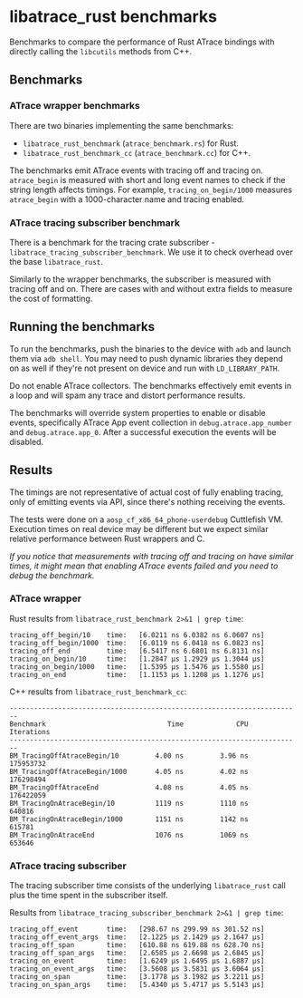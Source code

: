 # libatrace_rust benchmarks

Benchmarks to compare the performance of Rust ATrace bindings with directly calling the
`libcutils` methods from C++.

## Benchmarks

### ATrace wrapper benchmarks

There are two binaries implementing the same benchmarks:

* `libatrace_rust_benchmark` (`atrace_benchmark.rs`) for Rust.
* `libatrace_rust_benchmark_cc` (`atrace_benchmark.cc`) for C++.

The benchmarks emit ATrace events with tracing off and tracing on. `atrace_begin` is measured
with short and long event names to check if the string length affects timings. For example,
`tracing_on_begin/1000` measures `atrace_begin` with a 1000-character name and tracing enabled.

### ATrace tracing subscriber benchmark

There is a benchmark for the tracing crate subscriber - `libatrace_tracing_subscriber_benchmark`.
We use it to check overhead over the base `libatrace_rust`.

Similarly to the wrapper benchmarks, the subscriber is measured with tracing off and on. There are
cases with and without extra fields to measure the cost of formatting.

## Running the benchmarks

To run the benchmarks, push the binaries to the device with `adb` and launch them via `adb shell`.
You may need to push dynamic libraries they depend on as well if they're not present on device and
run with `LD_LIBRARY_PATH`.

Do not enable ATrace collectors. The benchmarks effectively emit events in a loop and will spam
any trace and distort performance results.

The benchmarks will override system properties to enable or disable events, specifically ATrace App
event collection in `debug.atrace.app_number` and `debug.atrace.app_0`. After a successful execution
the events will be disabled.

## Results

The timings are not representative of actual cost of fully enabling tracing, only of emitting
events via API, since there's nothing receiving the events.

The tests were done on a `aosp_cf_x86_64_phone-userdebug` Cuttlefish VM. Execution times on real
device may be different but we expect similar relative performance between Rust wrappers and C.

*If you notice that measurements with tracing off and tracing on have similar times, it might mean
that enabling ATrace events failed and you need to debug the benchmark.*

### ATrace wrapper

Rust results from `libatrace_rust_benchmark 2>&1 | grep time`:

```text
tracing_off_begin/10    time:   [6.0211 ns 6.0382 ns 6.0607 ns]
tracing_off_begin/1000  time:   [6.0119 ns 6.0418 ns 6.0823 ns]
tracing_off_end         time:   [6.5417 ns 6.6801 ns 6.8131 ns]
tracing_on_begin/10     time:   [1.2847 µs 1.2929 µs 1.3044 µs]
tracing_on_begin/1000   time:   [1.5395 µs 1.5476 µs 1.5580 µs]
tracing_on_end          time:   [1.1153 µs 1.1208 µs 1.1276 µs]
```

C++ results from `libatrace_rust_benchmark_cc`:

```text
------------------------------------------------------------------------
Benchmark                              Time             CPU   Iterations
------------------------------------------------------------------------
BM_TracingOffAtraceBegin/10         4.00 ns         3.96 ns    175953732
BM_TracingOffAtraceBegin/1000       4.05 ns         4.02 ns    176298494
BM_TracingOffAtraceEnd              4.08 ns         4.05 ns    176422059
BM_TracingOnAtraceBegin/10          1119 ns         1110 ns       640816
BM_TracingOnAtraceBegin/1000        1151 ns         1142 ns       615781
BM_TracingOnAtraceEnd               1076 ns         1069 ns       653646
```

### ATrace tracing subscriber

The tracing subscriber time consists of the underlying `libatrace_rust` call plus the time spent in
the subscriber itself.

Results from `libatrace_tracing_subscriber_benchmark 2>&1 | grep time`:

```text
tracing_off_event       time:   [298.67 ns 299.99 ns 301.52 ns]
tracing_off_event_args  time:   [2.1225 µs 2.1429 µs 2.1647 µs]
tracing_off_span        time:   [610.88 ns 619.88 ns 628.70 ns]
tracing_off_span_args   time:   [2.6585 µs 2.6698 µs 2.6845 µs]
tracing_on_event        time:   [1.6249 µs 1.6495 µs 1.6887 µs]
tracing_on_event_args   time:   [3.5608 µs 3.5831 µs 3.6064 µs]
tracing_on_span         time:   [3.1778 µs 3.1982 µs 3.2211 µs]
tracing_on_span_args    time:   [5.4340 µs 5.4717 µs 5.5143 µs]
```

